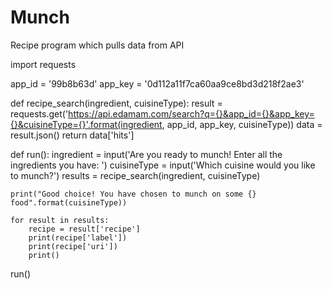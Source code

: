 # Munch
Recipe program which pulls data from API

import requests

app_id = '99b8b63d'
app_key = '0d112a11f7ca60aa9ce8bd3d218f2ae3'


def recipe_search(ingredient, cuisineType):
    result = requests.get('https://api.edamam.com/search?q={}&app_id={}&app_key={}&cuisineType={}'.format(ingredient, app_id, app_key, cuisineType))
    data = result.json()
    return data['hits']



def run():
    ingredient = input('Are you ready to munch! Enter all the ingredients you have: ')
    cuisineType = input('Which cuisine would you like to munch?')
    results = recipe_search(ingredient, cuisineType)

    print("Good choice! You have chosen to munch on some {} food".format(cuisineType))

    for result in results:
        recipe = result['recipe']
        print(recipe['label'])
        print(recipe['uri'])
        print()
run()
